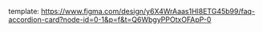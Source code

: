 template:
https://www.figma.com/design/y6X4WrAaas1Hl8ETG45b99/faq-accordion-card?node-id=0-1&p=f&t=Q6WbgyPPOtxOFApP-0

